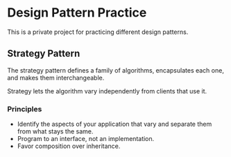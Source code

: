 # Design Pattern Practice

This is a private project for practicing different design patterns.

## Strategy Pattern

The strategy pattern defines a family of algorithms, encapsulates each one, and makes them interchangeable.

Strategy lets the algorithm vary independently from clients that use it.

### Principles

- Identify the aspects of your application that vary and separate them from
what stays the same.
- Program to an interface, not an implementation.
- Favor composition over inheritance.

